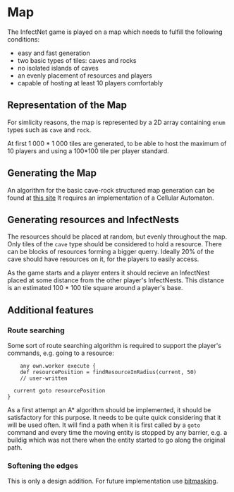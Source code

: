 # Map

The InfectNet game is played on a map which needs to fulfill the following conditions:
 - easy and fast generation
 - two basic types of tiles: caves and rocks
 - no isolated islands of caves
 - an evenly placement of resources and players
 - capable of hosting at least 10 players comfortably 

## Representation of the Map

For simlicity reasons, the map is represented by a 2D array containing `enum` types such as `cave` and `rock`.

At first 1 000 * 1 000 tiles are generated, to be able to host the maximum of 10 players and using a 100*100 tile per player standard. 

## Generating the Map

An algorithm for the basic cave-rock structured map generation can be found at [this site](https://gamedevelopment.tutsplus.com/tutorials/generate-random-cave-levels-using-cellular-automata--gamedev-9664)
It requires an implementation of a Cellular Automaton.

## Generating resources and InfectNests

The resources should be placed at random, but evenly throughout the map. Only tiles of the `cave` type should be considered to hold a resource. There can be blocks of resources forming a bigger querry. Ideally 20% of the cave should have resources on it, for the players to easily access.

As the game starts and a player enters it should recieve an InfectNest placed at some distance from the other player's InfectNests. 
This distance is an estimated 100 * 100 tile square around a player's base.

## Additional features

### Route searching
Some sort of route searching algorithm is required to support the player's commands, e.g. going to a resource:
```
    any own.worker execute {
    def resourcePosition = findResourceInRadius(current, 50) 
    // user-written

  current goto resourcePosition
}
```

As a first attempt an A* algorithm should be implemented, it should be satisfactory for this purpose.
It needs to be quite quick considering that it will be used often. It will find a path when it is first called by a `goto` command and every time the moving entity is stopped by any barrier, e.g. a buildig which was not there when the entity started to go along the original path.
### Softening the edges

This is only a design addition. For future implementation use [bitmasking](https://gamedevelopment.tutsplus.com/tutorials/how-to-use-tile-bitmasking-to-auto-tile-your-level-layouts--cms-25673).
